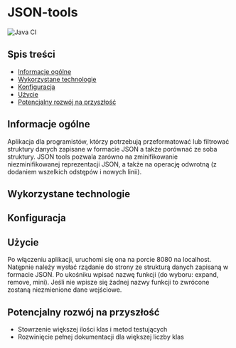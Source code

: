 
# JSON-tools
![Java CI](https://github.com/AleksandraGorska02/JSON-tools/actions/workflows/ci.yml/badge.svg)


## Spis treści
* [Informacje ogólne](#Informacje-ogólne)
* [Wykorzystane technologie](#Wykorzystane-technologie)
* [Konfiguracja](#Konfiguracja)
* [Użycie](#Użycie)
* [Potencjalny rozwój na przyszłość](#Potencjalny-rozwój-na-przyszłość)


## Informacje ogólne
Aplikacja dla programistów, którzy potrzebują przeformatować lub filtrować struktury danych zapisane w formacie JSON a także porównać ze soba struktury. JSON tools pozwala zarówno na zminifikowanie niezminifikowanej reprezentacji JSON, a także na operację odwrotną (z dodaniem wszelkich odstępów i nowych linii).

## Wykorzystane technologie


## Konfiguracja


## Użycie
Po włączeniu aplikacji, uruchomi się ona na porcie 8080 na localhost.
Natępnie należy wysłać rządanie do strony ze strukturą danych zapisaną w formacie JSON. Po ukośniku wpisać nazwę funkcji (do wyboru: expand, remove, mini). Jeśli nie wpisze się żadnej nazwy funkcji to zwrócone zostaną niezmienione dane wejściowe.

## Potencjalny rozwój na przyszłość
* Stowrzenie większej ilości klas i metod testujących
* Rozwinięcie pełnej dokumentacji dla większej liczby klas
